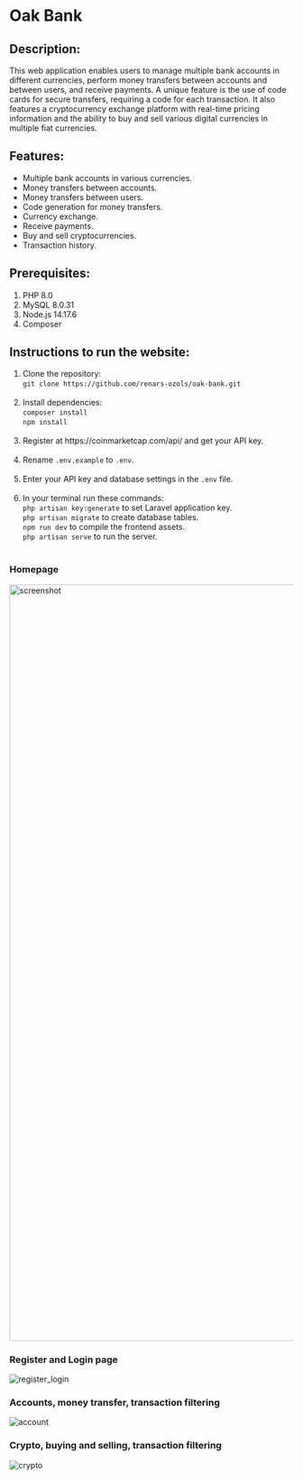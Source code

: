 # Oak Bank

## Description:
This web application enables users to manage multiple bank accounts in different currencies, perform money transfers between accounts and between users, and receive payments. A unique feature is the use of code cards for secure transfers, requiring a code for each transaction. It also features a cryptocurrency exchange platform with real-time pricing information and the ability to buy and sell various digital currencies in multiple fiat currencies.

## Features:
* Multiple bank accounts in various currencies.
* Money transfers between accounts.
* Money transfers between users.
* Code generation for money transfers.
* Currency exchange.
* Receive payments.
* Buy and sell cryptocurrencies.
* Transaction history.

## Prerequisites:
<ol>
<li>PHP 8.0</li>
<li>MySQL 8.0.31</li>
<li>Node.js 14.17.6</li>
<li>Composer</li>
</ol>

## Instructions to run the website:
<ol>
<li>Clone the repository:<br><code>git clone https://github.com/renars-ozols/oak-bank.git</code></li><br>
<li>Install dependencies:<br><code>composer install</code><br><code>npm install</code></li><br>
<li>Register at https://coinmarketcap.com/api/ and get your API key. </li><br>
<li>Rename <code>.env.example</code> to <code>.env</code>.</li><br>
<li>Enter your API key and database settings in the <code>.env</code> file.</li><br>
<li>In your terminal run these commands: <br><code>php artisan key:generate</code> to set Laravel application key.
<br><code>php artisan migrate</code> to create database tables.
<br><code>npm run dev</code> to compile the frontend assets.
<br><code>php artisan serve</code> to run the server.
</li><br>
</ol>

### Homepage
<img width="1343" alt="screenshot" src="https://user-images.githubusercontent.com/43919610/216307488-ebd95db4-9ba3-412e-a2d4-7350582f1644.png">

### Register and Login page
![register_login](https://user-images.githubusercontent.com/43919610/216307811-072eb1a9-7511-4c19-9a04-90ddb837913d.gif)

### Accounts, money transfer, transaction filtering
![account](https://user-images.githubusercontent.com/43919610/216307975-e9dfa96c-a7b3-478e-85a1-ea3f83876c60.gif)

### Crypto, buying and selling, transaction filtering
![crypto](https://user-images.githubusercontent.com/43919610/216308136-d1b32468-eb87-4d9a-9b8c-16765bbc0f95.gif)
